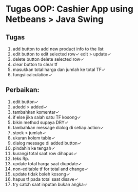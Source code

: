 # Tugas OOP: Cashier App using Netbeans > Java Swing

## Tugas
1. add button
    to add new product info to the list
2. edit button
    to edit selected row✓
    edit > update✓
3. delete button
    delete selected row✓
4. clear button
    to clear tf 
5. masukkan total harga dan jumlah ke total TF✓
6. fungsi calculation✓

## Perbaikan: 
1. edit button✓
2. adedd > added✓
3. tambahkan komentar✓
4. if else jika salah satu TF kosong✓
5. bikin method supaya DRY✓
6. tambahkan message dialog di setiap action✓
7. stock > jumlah✓
8. ukuran kolom table✓
9. dialog message di added button✓
10. pindahin ke tengah✓
11. kurangi total saat row dihapus✓
12. teks Rp. 
13. update total harga saat diupdate✓
14. non-editable tf for total and change✓
15. update tidak boleh kosong✓
16. hapus tf pada total saat disave✓
17. try catch saat inputan bukan angka✓
